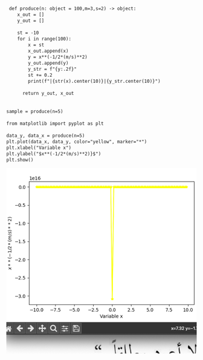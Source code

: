###
     def produce(n: object = 100,m=3,s=2) -> object:
        x_out = []
        y_out = []

        st = -10
        for i in range(100):
            x = st
            x_out.append(x)
            y = x**(-1/2*(m/s)**2)
            y_out.append(y)
            y_str = f"{y:.2f}"
            st += 0.2
            print(f"|{str(x).center(10)}|{y_str.center(10)}")

          return y_out, x_out


    sample = produce(n=5)

    from matplotlib import pyplot as plt

    data_y, data_x = produce(n=5)
    plt.plot(data_x, data_y, color="yellow", marker="*")
    plt.xlabel("Variable x")
    plt.ylabel("$x**(-1/2*(m/s)**2)}$")
    plt.show()

  
  
  ![](quiz11.png)
